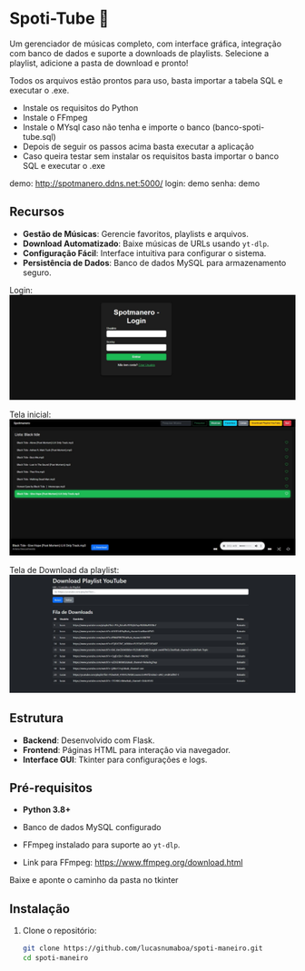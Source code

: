 # Spoti-Tube 🎵

Um gerenciador de músicas completo, com interface gráfica, integração com banco de dados e suporte a downloads de playlists.
Selecione a playlist, adicione a pasta de download e pronto!

Todos os arquivos estão prontos para uso, basta importar a tabela SQL e executar o .exe.

- Instale os requisitos do Python
- Instale o FFmpeg
- Instale o MYsql caso não tenha e importe o banco (banco-spoti-tube.sql)
- Depois de seguir os passos acima basta executar a aplicação
- Caso queira testar sem instalar os requisitos basta importar o banco SQL e executar o .exe

demo: http://spotmanero.ddns.net:5000/
login: demo
senha: demo

## Recursos
- **Gestão de Músicas**: Gerencie favoritos, playlists e arquivos.
- **Download Automatizado**: Baixe músicas de URLs usando `yt-dlp`.
- **Configuração Fácil**: Interface intuitiva para configurar o sistema.
- **Persistência de Dados**: Banco de dados MySQL para armazenamento seguro.

Login:
![Login](imagens/Login.JPG)

Tela inicial:
![Tela inicial](imagens/tela-inicial.jpg)

Tela de Download da playlist:
![Download](imagens/download.jpg)

## Estrutura
- **Backend**: Desenvolvido com Flask.
- **Frontend**: Páginas HTML para interação via navegador.
- **Interface GUI**: Tkinter para configurações e logs.

## Pré-requisitos
- **Python 3.8+**
- Banco de dados MySQL configurado
- FFmpeg instalado para suporte ao `yt-dlp`.

- Link para FFmpeg:
https://www.ffmpeg.org/download.html

Baixe e aponte o caminho da pasta no tkinter

## Instalação
1. Clone o repositório:
   ```bash
   git clone https://github.com/lucasnumaboa/spoti-maneiro.git
   cd spoti-maneiro

